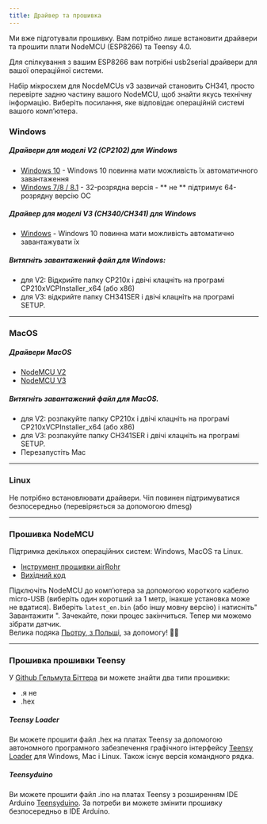 ```yaml
---
title: Драйвер та прошивка
---
```


Ми вже підготували прошивку. Вам потрібно лише встановити драйвери та прошити плати NodeMCU (ESP8266) та Teensy 4.0.

Для спілкування з вашим ESP8266 вам потрібні usb2serial драйвери для вашої операційної системи.

Набір мікросхем для NocdeMCUs v3 зазвичай становить CH341, просто перевірте задню частину вашого NodeMCU, щоб знайти якусь технічну інформацію. Виберіть посилання, яке відповідає операційній системі вашого комп’ютера.

### Windows

##### Драйвери для моделі V2 (CP2102) для Windows
* [Windows 10](https://www.silabs.com/documents/public/software/CP210x_Universal_Windows_Driver.zip) - Windows 10 повинна мати можливість їх автоматичного завантаження
* [Windows 7/8 / 8.1](https://www.silabs.com/documents/public/software/CP210x_Windows_Drivers.zip) - 32-розрядна версія - ** не ** підтримує 64-розрядну версію ОС

##### Драйвер для моделі V3 (CH340/CH341) для Windows
* [Windows](http://www.wch.cn/downloads/file/5.html) - Windows 10 повинна мати можливість автоматично завантажувати їх

##### Витягніть завантажений файл для Windows:
* для V2: Відкрийте папку CP210x і двічі клацніть на програмі CP210xVCPInstaller_x64 (або x86)
* для V3: відкрийте папку CH341SER і двічі клацніть на програмі SETUP.

---

### MacOS

##### Драйвери MacOS
* [NodeMCU V2](https://www.silabs.com/documents/public/software/Mac_OSX_VCP_Driver.zip )
* [NodeMCU V3](http://www.wch.cn/downloads/file/178.html) 

##### Витягніть завантажений файл для MacOS.
* для V2: розпакуйте папку CP210x і двічі клацніть на програмі CP210xVCPInstaller_x64 (або x86)
* для V3: розпакуйте папку CH341SER і двічі клацніть на програмі SETUP.
* Перезапустіть Mac

---

### Linux
Не потрібно встановлювати драйвери. Чіп повинен підтримуватися безпосередньо (перевіряється за допомогою dmesg)

---
### Прошивка NodeMCU
Підтримка декількох операційних систем: Windows, MacOS та Linux.

* [Інструмент прошивки airRohr](http://firmware.sensor.community/airrohr/flashing-tool/)
* [Вихідний код](https://github.com/opendata-stuttgart/airrohr-firmware-flasher/)

Підключіть NodeMCU до комп’ютера за допомогою короткого кабелю micro-USB (виберіть один коротший за 1 метр, інакше установка може не вдатися). Виберіть `latest_en.bin` (або іншу мовну версію) і натисніть" Завантажити ".
Зачекайте, поки процес закінчиться. Тепер ми можемо зібрати датчик.
<br>
Велика подяка [Пьотру, з Польщі](https://dropbox.inf.re/), за допомогу! 🙋‍♂️

---
### Прошивка прошивки Teensy
У [Github Гельмута Біттера](https://github.com/hbitter/DNMS/tree/master/Firmware) ви можете знайти два типи прошивки:
* .я не
* .hex

##### Teensy Loader
Ви можете прошити файл .hex на платах Teensy за допомогою автономного програмного забезпечення графічного інтерфейсу [Teensy Loader](https://www.pjrc.com/teensy/loader.html) для Windows, Mac і Linux.
Також існує версія командного рядка.

##### Teensyduino
Ви можете прошити файл .ino на платах Teensy з розширенням IDE Arduino [Teensyduino](https://www.pjrc.com/teensy/teensyduino.html).
За потреби ви можете змінити прошивку безпосередньо в IDE Arduino.